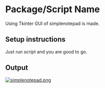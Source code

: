 # Package/Script Name

Using Tkinter GUI of simplenotepad is made.

## Setup instructions

Just run script and you are good to go.

## Output

[![simplenotepad.png](https://i.postimg.cc/Bn1Mb1Mq/simplenotepad.png)](https://postimg.cc/4YszFyDM)
